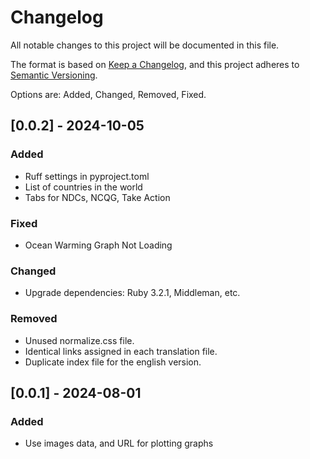 # Changelog

All notable changes to this project will be documented in this file.

The format is based on [Keep a Changelog](https://keepachangelog.com/en/1.1.0/),
and this project adheres to [Semantic Versioning](https://semver.org/spec/v2.0.0.html).

Options are: Added, Changed, Removed, Fixed.

## [0.0.2] - 2024-10-05

### Added

- Ruff settings in pyproject.toml
- List of countries in the world
- Tabs for NDCs, NCQG, Take Action

### Fixed

- Ocean Warming Graph Not Loading

### Changed

- Upgrade dependencies: Ruby 3.2.1, Middleman, etc.

### Removed

- Unused normalize.css file.
- Identical links assigned in each translation file.
- Duplicate index file for the english version.

## [0.0.1] - 2024-08-01

### Added

- Use images data, and URL for plotting graphs
